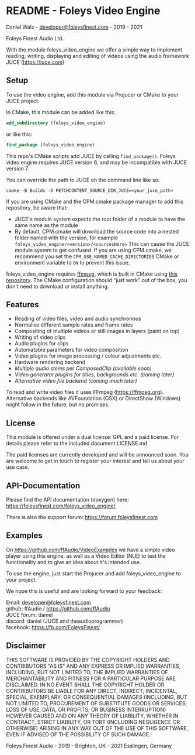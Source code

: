 README - Foleys Video Engine
============================

Daniel Walz - developer@foleysfinest.com - 2019 - 2021

Foleys Finest Audio Ltd.

With the module foleys_video_engine we offer a simple way to implement reading,
writing, displaying and editing of videos using the audio framework JUCE (https://juce.com)

Setup
--------

To use the video engine, add this module via Projucer or CMake to your JUCE project.

In CMake, this module can be added like this:
```cmake
add_subdirectory (foleys_video_engine)
```
or like this:
```cmake
find_package (foleys_video_engine)
```
This repo's CMake scripts add JUCE by calling `find_package()`. Foleys video engine requires JUCE version 6, and may
be incompatible with JUCE version 7.

You can override the path to JUCE on the command line like so:
```shell
cmake -B Builds -D FETCHCONTENT_SOURCE_DIR_JUCE=<your_juce_path>
```

If you are using CMake and the CPM.cmake package manager to add this repository, be aware that:
- JUCE's module system expects the root folder of a module to have the same name as the module
- By default, CPM.cmake will download the source code into a nested folder named with the version, for example `foleys_video_engine/<version>/<sourcesHere>`
This can cause the JUCE module system to get confused. If you are using CPM.cmake, we recommend you set the `CPM_USE_NAMED_CACHE_DIRECTORIES` CMake or environment variable to `ON` to prevent this issue.

foleys_video_engine requires [ffmpeg](https://www.ffmpeg.org/), which is built in CMake using [this repository](https://github.com/ffAudio/FFmpegBuild). The CMake configuration should "just work" out of the box, you don't need
to download or install anything.

Features
--------

- Reading of video files, video and audio synchronous
- Normalise different sample rates and frame rates
- Compositing of multiple videos or still images in layers (paint on top)
- Writing of video clips
- Audio plugins for clips
- Automatable parameters for video composition
- Video plugins for image processing / colour adjustments etc.
- Hardware rendering backend
- _Multiple audio stems per ComposedClip (available soon)_
- _Video generator plugins for titles, backgrounds etc. (coming later)_
- _Alternative video file backend (coming much later)_

To read and write video files it uses FFmpeg (https://ffmpeg.org). Alternative backends
like AVFoundation (OSX) or DirectShow (Windows) might follow in the future, but no
promises.

License
-------

This module is offered under a dual license: GPL and a paid license. For details please
refer to the included document LICENSE.md

The paid licenses are currently developed and will be announced soon. You are welcome to
get in touch to register your interest and tell us about your use case.

API-Documentation
-----------------

Please find the API documentation (doxygen) here: https://foleysfinest.com/foleys_video_engine/

There is also the support forum: https://forum.foleysfinest.com

Examples
--------

On https://github.com/ffAudio/VideoExamples we have a simple video player using this engine,
as well as a Video Editor (NLE) to test the functionality and to give an idea about it's
intended use.

To use the engine, just start the Projucer and add foleys_video_engine to your project.

We hope this is useful and are looking forward to your feedback:

Email:       developer@foleysfinest.com \
github:      ffAudio / https://github.com/ffAudio \
JUCE forum:  daniel \
discord:     daniel (JUCE and theaudioprogrammer) \
facebook:    https://fb.com/FoleysFinest/

Disclaimer
----------

 THIS SOFTWARE IS PROVIDED BY THE COPYRIGHT HOLDERS AND CONTRIBUTORS "AS IS" AND
 ANY EXPRESS OR IMPLIED WARRANTIES, INCLUDING, BUT NOT LIMITED TO, THE IMPLIED
 WARRANTIES OF MERCHANTABILITY AND FITNESS FOR A PARTICULAR PURPOSE ARE DISCLAIMED.
 IN NO EVENT SHALL THE COPYRIGHT HOLDER OR CONTRIBUTORS BE LIABLE FOR ANY DIRECT,
 INDIRECT, INCIDENTAL, SPECIAL, EXEMPLARY, OR CONSEQUENTIAL DAMAGES (INCLUDING,
 BUT NOT LIMITED TO, PROCUREMENT OF SUBSTITUTE GOODS OR SERVICES; LOSS OF USE,
 DATA, OR PROFITS; OR BUSINESS INTERRUPTION) HOWEVER CAUSED AND ON ANY THEORY OF
 LIABILITY, WHETHER IN CONTRACT, STRICT LIABILITY, OR TORT (INCLUDING NEGLIGENCE
 OR OTHERWISE) ARISING IN ANY WAY OUT OF THE USE OF THIS SOFTWARE, EVEN IF ADVISED
 OF THE POSSIBILITY OF SUCH DAMAGE.


Foleys Finest Audio - 2019 - Brighton, UK - 2021 Esslingen, Germany
